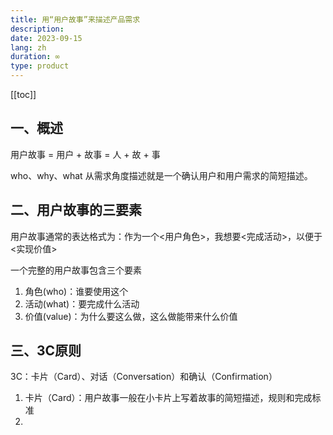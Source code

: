 ```yaml
---
title: 用“用户故事”来描述产品需求
description: 
date: 2023-09-15
lang: zh
duration: ∞
type: product
---
```

[[toc]]

## 一、概述

用户故事 = 用户 + 故事 = 人 + 故 + 事

who、why、what 从需求角度描述就是一个确认用户和用户需求的简短描述。

## 二、用户故事的三要素

用户故事通常的表达格式为：作为一个<用户角色>，我想要<完成活动>，以便于<实现价值>

一个完整的用户故事包含三个要素

1. 角色(who)：谁要使用这个
2. 活动(what)：要完成什么活动
3. 价值(value)：为什么要这么做，这么做能带来什么价值

## 三、3C原则

3C：卡片（Card）、对话（Conversation）和确认（Confirmation）

1. 卡片（Card）：用户故事一般在小卡片上写着故事的简短描述，规则和完成标准
2. 